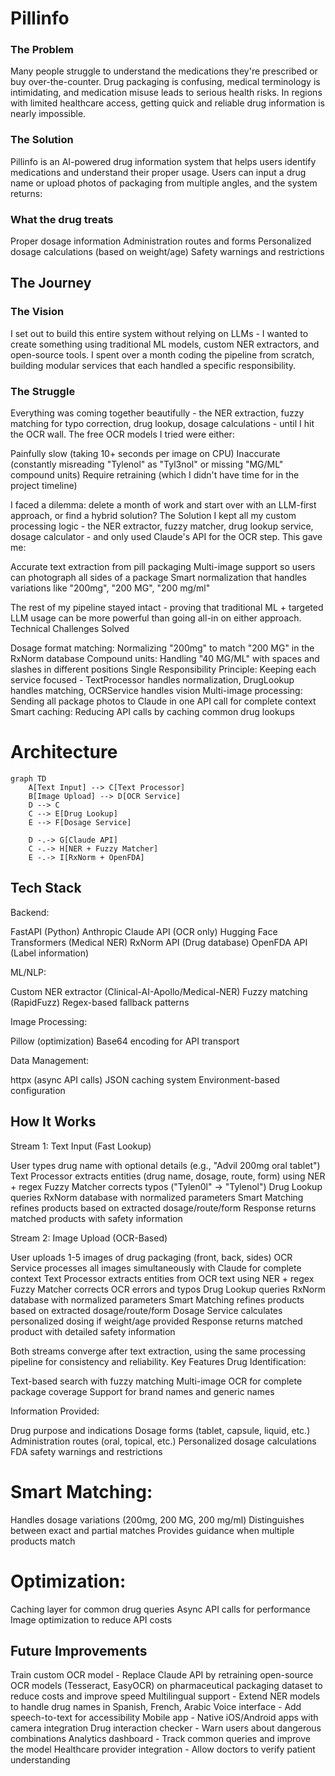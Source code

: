 # Pillinfo
### The Problem
Many people struggle to understand the medications they're prescribed or buy over-the-counter. Drug packaging is confusing, medical terminology is intimidating, and medication misuse leads to serious health risks. In regions with limited healthcare access, getting quick and reliable drug information is nearly impossible.

### The Solution
Pillinfo is an AI-powered drug information system that helps users identify medications and understand their proper usage. Users can input a drug name or upload photos of packaging from multiple angles, and the system returns:

### What the drug treats
Proper dosage information
Administration routes and forms
Personalized dosage calculations (based on weight/age)
Safety warnings and restrictions

## The Journey

### The Vision
I set out to build this entire system without relying on LLMs - I wanted to create something using traditional ML models, custom NER extractors, and open-source tools. I spent over a month coding the pipeline from scratch, building modular services that each handled a specific responsibility.

### The Struggle
Everything was coming together beautifully - the NER extraction, fuzzy matching for typo correction, drug lookup, dosage calculations - until I hit the OCR wall.
The free OCR models I tried were either:

Painfully slow (taking 10+ seconds per image on CPU)
Inaccurate (constantly misreading "Tylenol" as "Tyl3nol" or missing "MG/ML" compound units)
Require retraining (which I didn't have time for in the project timeline)

I faced a dilemma: delete a month of work and start over with an LLM-first approach, or find a hybrid solution?
The Solution
I kept all my custom processing logic - the NER extractor, fuzzy matcher, drug lookup service, dosage calculator - and only used Claude's API for the OCR step. This gave me:

Accurate text extraction from pill packaging
Multi-image support so users can photograph all sides of a package
Smart normalization that handles variations like "200mg", "200 MG", "200 mg/ml"

The rest of my pipeline stayed intact - proving that traditional ML + targeted LLM usage can be more powerful than going all-in on either approach.
Technical Challenges Solved

Dosage format matching: Normalizing "200mg" to match "200 MG" in the RxNorm database
Compound units: Handling "40 MG/ML" with spaces and slashes in different positions
Single Responsibility Principle: Keeping each service focused - TextProcessor handles normalization, DrugLookup handles matching, OCRService handles vision
Multi-image processing: Sending all package photos to Claude in one API call for complete context
Smart caching: Reducing API calls by caching common drug lookups

# Architecture
```mermaid
graph TD
    A[Text Input] --> C[Text Processor]
    B[Image Upload] --> D[OCR Service]
    D --> C
    C --> E[Drug Lookup]
    E --> F[Dosage Service]
    
    D -.-> G[Claude API]
    C -.-> H[NER + Fuzzy Matcher]
    E -.-> I[RxNorm + OpenFDA]
```
## Tech Stack

Backend:

FastAPI (Python)
Anthropic Claude API (OCR only)
Hugging Face Transformers (Medical NER)
RxNorm API (Drug database)
OpenFDA API (Label information)

ML/NLP:

Custom NER extractor (Clinical-AI-Apollo/Medical-NER)
Fuzzy matching (RapidFuzz)
Regex-based fallback patterns

Image Processing:

Pillow (optimization)
Base64 encoding for API transport

Data Management:

httpx (async API calls)
JSON caching system
Environment-based configuration

## How It Works
Stream 1: Text Input (Fast Lookup)

User types drug name with optional details (e.g., "Advil 200mg oral tablet")
Text Processor extracts entities (drug name, dosage, route, form) using NER + regex
Fuzzy Matcher corrects typos ("Tylen0l" → "Tylenol")
Drug Lookup queries RxNorm database with normalized parameters
Smart Matching refines products based on extracted dosage/route/form
Response returns matched products with safety information

Stream 2: Image Upload (OCR-Based)

User uploads 1-5 images of drug packaging (front, back, sides)
OCR Service processes all images simultaneously with Claude for complete context
Text Processor extracts entities from OCR text using NER + regex
Fuzzy Matcher corrects OCR errors and typos
Drug Lookup queries RxNorm database with normalized parameters
Smart Matching refines products based on extracted dosage/route/form
Dosage Service calculates personalized dosing if weight/age provided
Response returns matched product with detailed safety information

Both streams converge after text extraction, using the same processing pipeline for consistency and reliability.
Key Features
Drug Identification:

Text-based search with fuzzy matching
Multi-image OCR for complete package coverage
Support for brand names and generic names

Information Provided:

Drug purpose and indications
Dosage forms (tablet, capsule, liquid, etc.)
Administration routes (oral, topical, etc.)
Personalized dosage calculations
FDA safety warnings and restrictions

# Smart Matching:

Handles dosage variations (200mg, 200 MG, 200 mg/ml)
Distinguishes between exact and partial matches
Provides guidance when multiple products match

# Optimization:

Caching layer for common drug queries
Async API calls for performance
Image optimization to reduce API costs

## Future Improvements
Train custom OCR model - Replace Claude API by retraining open-source OCR models (Tesseract, EasyOCR) on pharmaceutical packaging dataset to reduce costs and improve speed
Multilingual support - Extend NER models to handle drug names in Spanish, French, Arabic
Voice interface - Add speech-to-text for accessibility
Mobile app - Native iOS/Android apps with camera integration
Drug interaction checker - Warn users about dangerous combinations
Analytics dashboard - Track common queries and improve the model
Healthcare provider integration - Allow doctors to verify patient understanding